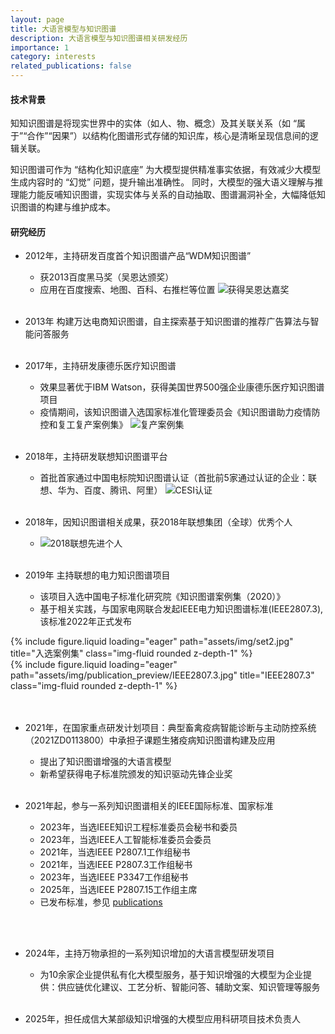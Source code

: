 ```yaml
---
layout: page
title: 大语言模型与知识图谱
description: 大语言模型与知识图谱相关研发经历
importance: 1
category: interests
related_publications: false
---
```

#### 技术背景
知知识图谱是将现实世界中的实体（如人、物、概念）及其关联关系（如 “属于”“合作”“因果”）以结构化图谱形式存储的知识库，核心是清晰呈现信息间的逻辑关联。

知识图谱可作为 “结构化知识底座” 为大模型提供精准事实依据，有效减少大模型生成内容时的 “幻觉” 问题，提升输出准确性。
同时，大模型的强大语义理解与推理能力能反哺知识图谱，实现实体与关系的自动抽取、图谱漏洞补全，大幅降低知识图谱的构建与维护成本。

#### 研究经历
- 2012年，主持研发百度首个知识图谱产品“WDM知识图谱”
    +  获2013百度黑马奖（吴恩达颁奖）
    +  应用在百度搜索、地图、百科、右推栏等位置
    ![获得吴恩达嘉奖](https://phanyoung.github.io/assets/img/ng.jpg)
<br><br>
    

- 2013年 构建万达电商知识图谱，自主探索基于知识图谱的推荐广告算法与智能问答服务
<br><br>
    
- 2017年，主持研发康德乐医疗知识图谱
    + 效果显著优于IBM Watson，获得美国世界500强企业康德乐医疗知识图谱项目
    + 疫情期间，该知识图谱入选国家标准化管理委员会《知识图谱助力疫情防控和复工复产案例集》
    ![复产案例集](https://phanyoung.github.io/assets/img/set1.jpg)
<br><br>
    
- 2018年，主持研发联想知识图谱平台
    + 首批首家通过中国电标院知识图谱认证（首批前5家通过认证的企业：联想、华为、百度、腾讯、阿里）
    ![CESI认证](https://phanyoung.github.io/assets/img/auth_cesi.jpg)
<br><br>
        
    
- 2018年，因知识图谱相关成果，获2018年联想集团（全球）优秀个人
    + ![2018联想先进个人](https://phanyoung.github.io/assets/img/award1.jpg)
<br><br>
    
- 2019年 主持联想的电力知识图谱项目
    + 该项目入选中国电子标准化研究院《知识图谱案例集（2020）》 
    + 基于相关实践，与国家电网联合发起IEEE电力知识图谱标准(IEEE2807.3),该标准2022年正式发布
<div class="row">
    <div class="col-sm mt-3 mt-md-0">
        {% include figure.liquid loading="eager" path="assets/img/set2.jpg" title="入选案例集" class="img-fluid rounded z-depth-1" %}
    </div>
    <div class="col-sm mt-3 mt-md-0">
        {% include figure.liquid loading="eager" path="assets/img/publication_preview/IEEE2807.3.jpg" title="IEEE2807.3" class="img-fluid rounded z-depth-1" %}
    </div>
</div>
<br><br>
    
- 2021年，在国家重点研发计划项目：典型畜禽疫病智能诊断与主动防控系统（2021ZD0113800）中承担子课题生猪疫病知识图谱构建及应用
    + 提出了知识图谱增强的大语言模型
    + 新希望获得电子标准院颁发的知识驱动先锋企业奖
<br><br>
    
- 2021年起，参与一系列知识图谱相关的IEEE国际标准、国家标准
    + 2023年，当选IEEE知识工程标准委员会秘书和委员
    + 2023年，当选IEEE人工智能标准委员会委员
    - 2021年，当选IEEE P2807.1工作组秘书
    - 2021年，当选IEEE P2807.3工作组秘书
    - 2023年，当选IEEE P3347工作组秘书
    - 2025年，当选IEEE P2807.15工作组主席
    - 已发布标准，参见 [publications](https://phanyoung.github.io/publications/)

<br><br>
    
- 2024年，主持万物承担的一系列知识增加的大语言模型研发项目
    + 为10余家企业提供私有化大模型服务，基于知识增强的大模型为企业提供：供应链优化建议、工艺分析、智能问答、辅助文案、知识管理等服务
<br><br>
  
- 2025年，担任成信大某部级知识增强的大模型应用科研项目技术负责人




